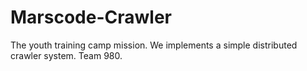 # Marscode-Crawler
The youth training camp mission. We implements a simple distributed crawler system. Team 980.
